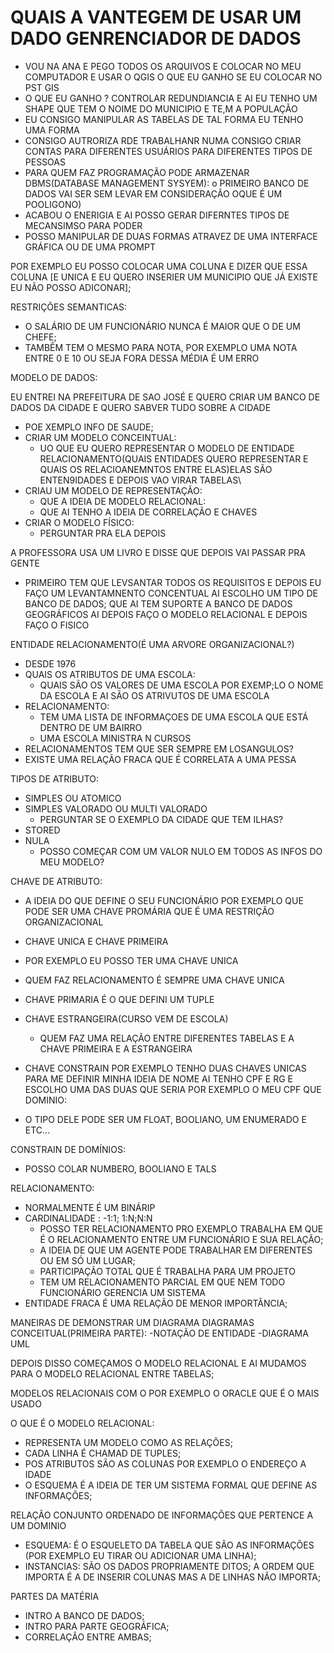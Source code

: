 # QUAIS A VANTEGEM DE USAR UM DADO GENRENCIADOR DE DADOS

- VOU NA ANA E PEGO TODOS OS ARQUIVOS E COLOCAR NO MEU COMPUTADOR E USAR O QGIS O QUE EU GANHO SE EU COLOCAR NO PST GIS
- O QUE EU GANHO ?
  CONTROLAR REDUNDIANCIA E AI EU TENHO UM SHAPE QUE TEM O NOIME DO MUNICIPIO E TE,M A POPULAÇÃO
- EU CONSIGO MANIPULAR AS TABELAS DE TAL FORMA EU TENHO UMA FORMA
- CONSIGO AUTRORIZA RDE TRABALHANR NUMA CONSIGO CRIAR CONTAS PARA DIFERENTES USUÁRIOS PARA DIFERENTES TIPOS DE PESSOAS
- PARA QUEM FAZ PROGRAMAÇÃO PODE ARMAZENAR
  DBMS(DATABASE MANAGEMENT SYSYEM):
  o PRIMEIRO BANCO DE DADOS VAI SER SEM LEVAR EM CONSIDERAÇÃO
  OQUE É UM POOLIGONO)
- ACABOU O ENERIGIA E AI POSSO GERAR DIFERNTES TIPOS DE MECANSIMSO PARA PODER
- POSSO MANIPULAR DE DUAS FORMAS ATRAVEZ DE UMA INTERFACE GRÁFICA OU DE UMA PROMPT

POR EXEMPLO EU POSSO COLOCAR UMA COLUNA E DIZER QUE ESSA COLUNA [E UNICA E EU QUERO INSERIER UM MUNICIPIO QUE JÁ EXISTE EU NÃO POSSO ADICONAR];

RESTRIÇÕES SEMANTICAS:

- O SALÁRIO DE UM FUNCIONÁRIO NUNCA É MAIOR QUE O DE UM CHEFE;
- TAMBÊM TEM O MESMO PARA NOTA, POR EXEMPLO UMA NOTA ENTRE 0 E 10 OU SEJA FORA DESSA MÉDIA É UM ERRO

MODELO DE DADOS:

EU ENTREI NA PREFEITURA DE SAO JOSÉ E QUERO CRIAR UM BANCO DE DADOS DA CIDADE E QUERO SABVER TUDO SOBRE A CIDADE

- POE XEMPLO INFO DE SAUDE;
- CRIAR UM MODELO CONCEINTUAL:
  - UO QUE EU QUERO REPRESENTAR O MODELO DE ENTIDADE RELACIONAMENTO(QUAIS ENTIDADES QUERO REPRESENTAR E QUAIS OS RELACIOANEMNTOS ENTRE ELAS)ELAS SÃO ENTEN9IDADES E DEPOIS VAO VIRAR TABELAS\
- CRIAU UM MODELO DE REPRESENTAÇÃO:
  - QUE A IDEIA DE MODELO RELACIONAL:
  - QUE AI TENHO A IDEIA DE CORRELAÇÃO E CHAVES
- CRIAR O MODELO FÍSICO:
  - PERGUNTAR PRA ELA DEPOIS

A PROFESSORA USA UM LIVRO E DISSE QUE DEPOIS VAI PASSAR PRA GENTE

- PRIMEIRO TEM QUE LEVSANTAR TODOS OS REQUISITOS E DEPOIS EU FAÇO UM LEVANTAMNENTO CONCENTUAL AI ESCOLHO UM TIPO DE BANCO DE DADOS; QUE AI TEM SUPORTE A BANCO DE DADOS GEOGRÁFICOS AI DEPOIS FAÇO O MODELO RELACIONAL E DEPOIS FAÇO O FISICO

ENTIDADE RELACIONAMENTO(É UMA ARVORE ORGANIZACIONAL?)

- DESDE 1976
- QUAIS OS ATRIBUTOS DE UMA ESCOLA:
  - QUAIS SÃO OS VALORES DE UMA ESCOLA POR EXEMP;LO O NOME DA ESCOLA E AI SÃO OS ATRIVUTOS DE UMA ESCOLA
- RELACIONAMENTO:
  - TEM UMA LISTA DE INFORMAÇOES DE UMA ESCOLA QUE ESTÁ DENTRO DE UM BAIRRO
  - UMA ESCOLA MINISTRA N CURSOS
- RELACIONAMENTOS TEM QUE SER SEMPRE EM LOSANGULOS?
- EXISTE UMA RELAÇÃO FRACA QUE É CORRELATA A UMA PESSA

TIPOS DE ATRIBUTO:

- SIMPLES OU ATOMICO
- SIMPLES VALORADO OU MULTI VALORADO
  - PERGUNTAR SE O EXEMPLO DA CIDADE QUE TEM ILHAS?
- STORED
- NULA
  - POSSO COMEÇAR COM UM VALOR NULO EM TODOS AS INFOS DO MEU MODELO?

CHAVE DE ATRIBUTO:

- A IDEIA DO QUE DEFINE O SEU FUNCIONÁRIO POR EXEMPLO QUE PODE SER UMA CHAVE PROMÁRIA QUE É UMA RESTRIÇÃO ORGANIZACIONAL
- CHAVE UNICA E CHAVE PRIMEIRA
- POR EXEMPLO EU POSSO TER UMA CHAVE UNICA
- QUEM FAZ RELACIONAMENTO É SEMPRE UMA CHAVE UNICA
- CHAVE PRIMARIA É O QUE DEFINI UM TUPLE
- CHAVE ESTRANGEIRA(CURSO VEM DE ESCOLA)
  - QUEM FAZ UMA RELAÇÃO ENTRE DIFERENTES TABELAS E A CHAVE PRIMEIRA E A ESTRANGEIRA
- CHAVE CONSTRAIN
  POR EXEMPLO TENHO DUAS CHAVES UNICAS PARA ME DEFINIR MINHA IDEIA DE NOME AI TENHO CPF E RG E ESCOLHO UMA DAS DUAS QUE SERIA POR EXEMPLO O MEU CPF QUE
  DOMINIO:

- O TIPO DELE PODE SER UM FLOAT, BOOLIANO, UM ENUMERADO E ETC...

CONSTRAIN DE DOMÍNIOS:

- POSSO COLAR NUMBERO, BOOLIANO E TALS

RELACIONAMENTO:

- NORMALMENTE É UM BINÁRIP
- CARDINALIDADE :
  -1:1; 1:N;N:N
  - POSSO TER RELACIONAMENTO PRO EXEMPLO TRABALHA EM QUE É O RELACIONAMENTO ENTRE UM FUNCIONÁRIO E SUA RELAÇÃO;
  - A IDEIA DE QUE UM AGENTE PODE TRABALHAR EM DIFERENTES OU EM SÓ UM LUGAR;
  - PARTICIPAÇÃO TOTAL QUE É TRABALHA PARA UM PROJETO
  - TEM UM RELACIONAMENTO PARCIAL EM QUE NEM TODO FUNCIONÁRIO GERENCIA UM SISTEMA
- ENTIDADE FRACA É UMA RELAÇÃO DE MENOR IMPORTÂNCIA;

MANEIRAS DE DEMONSTRAR UM DIAGRAMA DIAGRAMAS CONCEITUAL(PRIMEIRA PARTE):
-NOTAÇÃO DE ENTIDADE
-DIAGRAMA UML

DEPOIS DISSO COMEÇAMOS O MODELO RELACIONAL E AI MUDAMOS PARA O MODELO RELACIONAL ENTRE TABELAS;

MODELOS RELACIONAIS COM O POR EXEMPLO O ORACLE QUE É O MAIS USADO

O QUE É O MODELO RELACIONAL:

- REPRESENTA UM MODELO COMO AS RELAÇÕES;
- CADA LINHA É CHAMAD DE TUPLES;
- POS ATRIBUTOS SÃO AS COLUNAS POR EXEMPLO O ENDEREÇO A IDADE
- O ESQUEMA É A IDEIA DE TER UM SISTEMA FORMAL QUE DEFINE AS INFORMAÇÕES;

RELAÇÃO
CONJUNTO ORDENADO DE INFORMAÇÕES QUE PERTENCE A UM DOMINIO

- ESQUEMA: É O ESQUELETO DA TABELA QUE SÃO AS INFORMAÇÕES (POR EXEMPLO EU TIRAR OU ADICIONAR UMA LINHA);
- INSTANCIAS: SÃO OS DADOS PROPRIAMENTE DITOS;
  A ORDEM QUE IMPORTA É A DE INSERIR COLUNAS MAS A DE LINHAS NÃO IMPORTA;

PARTES DA MATÉRIA

- INTRO A BANCO DE DADOS;
- INTRO PARA PARTE GEOGRÁFICA;
- CORRELAÇÃO ENTRE AMBAS;
